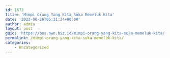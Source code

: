 ```yaml
---
id: 1673
title: 'Mimpi Orang Yang Kita Suka Memeluk Kita'
date: '2023-06-26T05:31:24+00:00'
author: admin
layout: post
guid: 'https://bos.awn.biz.id/mimpi-orang-yang-kita-suka-memeluk-kita/'
permalink: /mimpi-orang-yang-kita-suka-memeluk-kita/
categories:
    - Uncategorized
---
```


